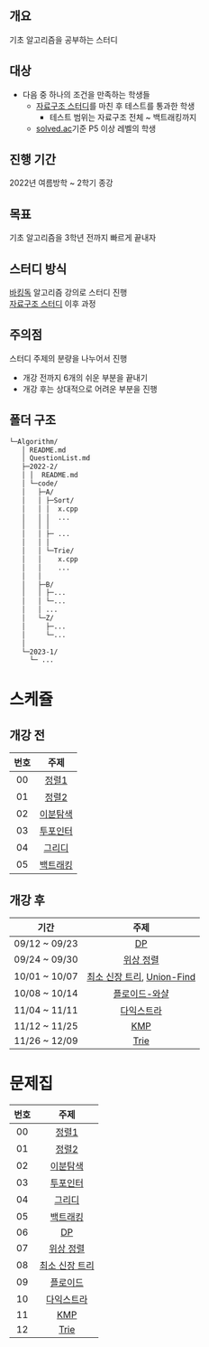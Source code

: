 ## 개요

기초 알고리즘을 공부하는 스터디

## 대상

- 다음 중 하나의 조건을 만족하는 학생들
  - [자료구조 스터디](../Data_Structure/)를 마친 후 테스트를 통과한 학생
    - 테스트 범위는 자료구조 전체 ~ 백트래킹까지
  - [solved.ac](https://solved.ac/)기준 P5 이상 레벨의 학생

## 진행 기간

2022년 여름방학 ~ 2학기 종강

## 목표

기초 알고리즘을 3학년 전까지 빠르게 끝내자 

## 스터디 방식

[바킹독](https://blog.encrypted.gg/) 알고리즘 강의로 스터디 진행   
[자료구조 스터디](../Data_Structure/) 이후 과정

## 주의점
스터디 주제의 분량을 나누어서 진행   
- 개강 전까지 6개의 쉬운 부분을 끝내기
- 개강 후는 상대적으로 어려운 부분을 진행

## 폴더 구조
```sh
└─Algorithm/
   │ README.md
   │ QuestionList.md
   ├─2022-2/
   │ │  README.md
   │ └─code/
   │   ├─A/
   │   │ ├─Sort/
   │   │ │  x.cpp
   │   │ │  ...
   │   │ │  
   │   │ ├─ ...
   │   │ │
   │   │ └─Trie/
   │   │    x.cpp
   │   │    ...
   │   │
   │   ├─B/
   │   │ ├─...
   │   │ └─...
   │   │ ...
   │   └─Z/
   │     ├─...
   │     └─...
   │
   └─2023-1/
     └─ ...

```
# 스케쥴

## 개강 전
| 번호 |                                                    주제                                                    |
| :--: | :--------------------------------------------------------------------------------------------------------: |
|  00  |[정렬1](https://blog.encrypted.gg/955?category=773649)|
|  01  |[정렬2](https://blog.encrypted.gg/966?category=773649)|
|  02  |[이분탐색](https://blog.encrypted.gg/985?category=773649) |
|  03  |[투포인터](https://blog.encrypted.gg/1004?category=773649) |
|  04  |[그리디](https://blog.encrypted.gg/975?category=773649) |
|  05  |[백트래킹](https://blog.encrypted.gg/945?category=773649)|

## 개강 후
| 기간 |                                                    주제                                                    |
| :--: | :--------------------------------------------------------------------------------------------------------: |
|  09/12 ~ 09/23  |[DP](https://blog.encrypted.gg/974?category=773649)|
|  09/24 ~ 09/30 |[위상 정렬](https://blog.encrypted.gg/1020?category=773649)|
|  10/01 ~ 10/07  |[최소 신장 트리](https://blog.encrypted.gg/1024?category=773649), [Union-Find](https://blog.naver.com/ndb796/221230967614)|
|  10/08 ~ 10/14  |[플로이드-와샬](https://blog.encrypted.gg/1035?category=773649)|
|  11/04 ~ 11/11  |[다익스트라](https://blog.encrypted.gg/1037?category=773649)|
|  11/12 ~ 11/25  |[KMP](https://blog.encrypted.gg/1040?category=773649)|
|  11/26 ~ 12/09  |[Trie](https://blog.encrypted.gg/1059?category=773649)|

# 문제집

| 번호 |                                                    주제                                                    |
| :--: | :--------------------------------------------------------------------------------------------------------: |
|  00  | [정렬1](https://github.com/encrypted-def/basic-algo-lecture/blob/master/workbook/0x0E.md) |
|  01  |         [정렬2](https://github.com/encrypted-def/basic-algo-lecture/blob/master/workbook/0x0F.md)          |
|  02  |      [이분탐색](https://github.com/encrypted-def/basic-algo-lecture/blob/master/workbook/0x13.md)       |
|  03  |         [투포인터](https://github.com/encrypted-def/basic-algo-lecture/blob/master/workbook/0x14.md)          |
|  04  |         [그리디](https://github.com/encrypted-def/basic-algo-lecture/blob/master/workbook/0x11.md)          |
|  05  |         [백트래킹](https://github.com/encrypted-def/basic-algo-lecture/blob/master/workbook/0x0C.md)          |
|  06  |         [DP](https://github.com/encrypted-def/basic-algo-lecture/blob/master/workbook/0x10.md)          |
|  07  |         [위상 정렬](https://github.com/encrypted-def/basic-algo-lecture/blob/master/workbook/0x1A.md)          |
|  08  |         [최소 신장 트리](https://github.com/encrypted-def/basic-algo-lecture/blob/master/workbook/0x1B.md)          |
|  09  |         [플로이드](https://github.com/encrypted-def/basic-algo-lecture/blob/master/workbook/0x1C.md)          |
|  10  |         [다익스트라](https://github.com/encrypted-def/basic-algo-lecture/blob/master/workbook/0x1D.md)          |
|  11  |         [KMP](https://github.com/encrypted-def/basic-algo-lecture/blob/master/workbook/0x1E.md)          |
|  12  |         [Trie](https://github.com/encrypted-def/basic-algo-lecture/blob/master/workbook/0x1F.md)          |
